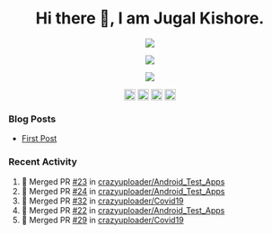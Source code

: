 <h1 align="center">Hi there 👋, I am Jugal Kishore.</h1>
<p align="center"><img src="https://komarev.com/ghpvc/?username=crazyuploader" /></p>
<p align="center"><img src="https://readme-stats.jugalkishore.me//api?username=crazyuploader" /></p>
<p align="center"><img src="https://quotes-github-readme.vercel.app/api?type=horizontal" /></p>
<p align="center">
    <a href="https://dev.to/crazyuploader" target="blank"><img align="center" src="https://cdn.jsdelivr.net/npm/simple-icons@3.0.1/icons/dev-dot-to.svg" alt="amruthpillai" height="20" width="20" /></a>
    <a href="https://twitter.com/crazyjugal" target="blank"><img align="center" src="https://cdn.jsdelivr.net/npm/simple-icons@3.0.1/icons/twitter.svg" alt="kingokings" height="20" width="20" /></a>
    <a href="https://linkedin.com/in/crazyuploader" target="blank"><img align="center" src="https://cdn.jsdelivr.net/npm/simple-icons@3.0.1/icons/linkedin.svg" alt="amruthpillai" height="20" width="20" /></a>
    <a href="https://facebook.com/profile.php?id=100051213879144" target="blank"><img align="center" src="https://cdn.jsdelivr.net/npm/simple-icons@3.0.1/icons/facebook.svg" alt="amruthpillai" height="20" width="20" /></a>
</p>

### Blog Posts
<!-- BLOG-POST-LIST:START -->
- [First Post](https://jugalkishore.me/posts/first-post/)
<!-- BLOG-POST-LIST:END -->

### Recent Activity

<!--START_SECTION:activity-->
1. 🎉 Merged PR [#23](https://github.com//crazyuploader/Android_Test_Apps/pull/23) in [crazyuploader/Android_Test_Apps](https://github.com//crazyuploader/Android_Test_Apps)
2. 🎉 Merged PR [#24](https://github.com//crazyuploader/Android_Test_Apps/pull/24) in [crazyuploader/Android_Test_Apps](https://github.com//crazyuploader/Android_Test_Apps)
3. 🎉 Merged PR [#32](https://github.com//crazyuploader/Covid19/pull/32) in [crazyuploader/Covid19](https://github.com//crazyuploader/Covid19)
4. 🎉 Merged PR [#22](https://github.com//crazyuploader/Android_Test_Apps/pull/22) in [crazyuploader/Android_Test_Apps](https://github.com//crazyuploader/Android_Test_Apps)
5. 🎉 Merged PR [#29](https://github.com//crazyuploader/Covid19/pull/29) in [crazyuploader/Covid19](https://github.com//crazyuploader/Covid19)
<!--END_SECTION:activity-->


